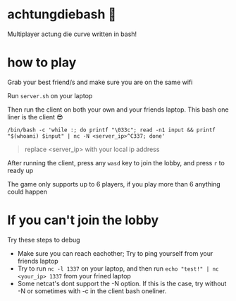 # achtungdiebash  🐍
Multiplayer actung die curve written in bash!

# how to play
Grab your best friend/s and make sure you are on the same wifi

Run `server.sh` on your laptop

Then run the client on both your own and your friends laptop. This bash one liner is the client 😎
```
/bin/bash -c 'while :; do printf "\033c"; read -n1 input && printf "$(whoami) $input" | nc -N <server_ip>^C337; done'
```
> replace <server_ip> with your local ip address

After running the client, press any `wasd` key to join the lobby, and press `r` to ready up

The game only supports up to 6 players, if you play more than 6 anything could happen


# If you can't join the lobby

Try these steps to debug
* Make sure you can reach eachother; Try to ping yourself from your friends laptop
* Try to run `nc -l 1337` on your laptop, and then run `echo "test!" | nc <your_ip> 1337` from your frined laptop
* Some netcat's dont support the -N option. If this is the case, try without -N or sometimes with -c in the client bash oneliner.
